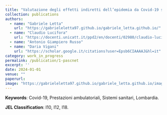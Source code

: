 ```yaml
---
title: "Valutazione degli effetti indiretti dell’epidemia da Covid-19 sul sistema sanitario."
collection: publications
authors:
  - name: "Gabriele Letta"
    url: "https://gabrieleletta97.github.io/gabriele_letta.github.io/"
  - name: "Claudio Lucifora"
    url: "https://docenti.unicatt.it/ppd2/en/docenti/02980/claudio-lucifora/profilo"
  - name: "Antonio Giampiero Russo"
  - name: "Daria Vigani"
    url: "https://scholar.google.it/citations?user=Epsb6CIAAAAJ&hl=it"
category: work_in_progress
permalink: /publication/1-pascnet
excerpt: ''
date: 2024-01-01
venue: ""
paperurl:
image: "https://gabrieleletta97.github.io/gabriele_letta.github.io/images/pascnet_graph.png" 
---
```

**Keywords**: Covid-19, Prestazioni ambulatoriali, Sistemi sanitari, Lombardia.

**JEL Classification**: I10, I12, I18.

